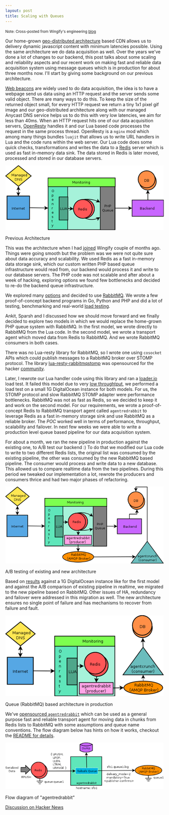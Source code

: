 ```yaml
---
layout: post
title: Scaling with Queues
---
```


<div class="post-image">
    <small>Note: Cross-posted from Wingify's engineering <a href="http://engineering.wingify.com/scaling-with-queues">blog</a></small>
</div>

Our home-grown [geo-distributed architecture](https://vwo.com/blog/geo-distributed-architecture/)
based CDN allows us to delivery dynamic javascript content with minimum
latencies possible. Using the same architecture we do data acquisition as well.
Over the years we've done a lot of changes to our backend, this post talks
about some scaling and reliability aspects and our recent work on making fast and
reliable data acquisition system using message queues which is in production for
about three months now. I'll start by giving some background on our previous
architecture.

[Web beacons](http://en.wikipedia.org/wiki/Web_bug) are widely used to do data
acquisition, the idea is to have a webpage send us data using an HTTP request
and the server sends some valid object. There are many ways to do this. To keep
the size of the returned object small, for every HTTP request we
return a tiny 1x1 pixel gif image and our geo-distributed architecture along with
our managed Anycast DNS service helps us to do this with very low latencies,
we aim for less than 40ms. When an HTTP request hits one of our data acquisition servers, [OpenResty](http://openresty.org)
handles it and our Lua based code processes the request in the same process thread.
OpenResty is a `nginx` mod which among many things bundles `luajit` that allows
us to write URL handlers in Lua and the code runs within the web server. Our Lua code
does some quick checks, transformations and writes the data to a [Redis](http://redis.io)
server which is used as fast in-memory data sink. The data stored in Redis is
later moved, processed and stored in our database servers.

<div class="post-image">
  <img src="/images/wingify/queue1.png"><br>
  <p>Previous Architecture</p>
</div>

This was the architecture when I had [joined](http://team.wingify.com/friday-engineering-talks-at-wingify)
Wingify couple of months ago. Things were going smooth but the problem was we were
not quite sure about data accuracy and scalability. We used Redis as a fast
in-memory data storage sink, which our custom written PHP based queue infrastructure
would read from, our backend would process it and write to our database servers.
The PHP code was not scalable and after about a week of hacking, exploring options
we found few bottlenecks and decided to re-do the backend queue infrastructure.

We explored many [options](http://queues.io) and decided to use [RabbitMQ](http://www.rabbitmq.com).
We wrote a few proof-of-concept backend programs in Go, Python and PHP and
did a lot of testing, benchmarking and real-world [load testing](http://loader.io).

Ankit, Sparsh and I discussed how we should move forward and we finally
decided to explore two models in which we would replace the home-grown PHP queue
system with RabbitMQ. In the first model, we wrote directly to RabbitMQ from the
Lua code. In the second model, we wrote a transport agent which moved data from Redis
to RabbitMQ. And we wrote RabbitMQ consumers in both cases.

There was no Lua-resty library for RabbitMQ, so I wrote one using `cosocket` APIs
which could publish messages to a RabbitMQ broker over STOMP protocol. The library
[lua-resty-rabbitmqstomp](https://github.com/wingify/lua-resty-rabbitmqstomp) was
opensourced for the hacker [community](https://groups.google.com/forum/?fromgroups#!forum/openresty-en).

Later, I rewrote our Lua handler code using this library and ran a [loader.io](http://loader.io)
load test. It failed this model due to very [low throughtput](http://ldr.io/154Xf1h),
we performed a load test on a small 1G DigitalOcean instance for both models.
For us, the STOMP protocol
and slow RabbitMQ STOMP adapter were performance bottlenecks. RabbitMQ was not
as fast as Redis, so we decided to keep it and work on the second
model. For our requirements, we wrote a proof-of-concept Redis to RabbitMQ transport
agent called `agentredrabbit` to leverage Redis as a fast in-memory storage sink and
use RabbitMQ as a reliable broker. The _POC_ worked well in terms of performance,
throughput, scalability and failover. In next few weeks we were able to write a
production level queue based pipeline for our data acquisition system.

For about a month, we ran the new pipeline in production against the existing one,
to A/B test our backend :) To do that we modified our Lua code to write to two
different Redis lists, the original list was consumed by the existing pipeline, the other was
consumed by the new RabbitMQ based pipeline. The consumer would process and write
data to a new database. This allowed us to compare realtime data from the two
pipelines. During this period we tweaked our implementation a lot, rewrote the
producers and consumers thrice and had two major phases of refactoring.

<div class="post-image">
  <img src="/images/wingify/queue2.png"><br>
  <p>A/B testing of existing and new architecture</p>
</div>

Based on [results](http://ldr.io/1565jPu) against a 1G DigitalOcean instance like
for the first model and against the A/B comparison of existing pipeline in realtime,
we migrated to the new pipeline based on RabbitMQ. Other issues of HA,
redundancy and failover were addressed in this migration as well.
The new architecture ensures no single point of failure and has mechanisms to
recover from failure and fault.

<div class="post-image">
  <img src="/images/wingify/queue3.png"><br>
  <p>Queue (RabbitMQ) based architecture in production</p>
</div>

We've [opensourced `agentredrabbit`](https://github.com/wingify/agentredrabbit)
which can be used as a general purpose fast and reliable transport agent for
moving data in chunks from Redis lists to RabbitMQ with some assumptions and queue
name conventions. The flow diagram below has hints on how it works, checkout the
[README for details](https://github.com/wingify/agentredrabbit).

<div class="post-image">
  <img src="/images/wingify/queue4.png"><br>
  <p>Flow diagram of "agentredrabbit"</p>
</div>

[Discussion on Hacker News](https://news.ycombinator.com/item?id=6359786)